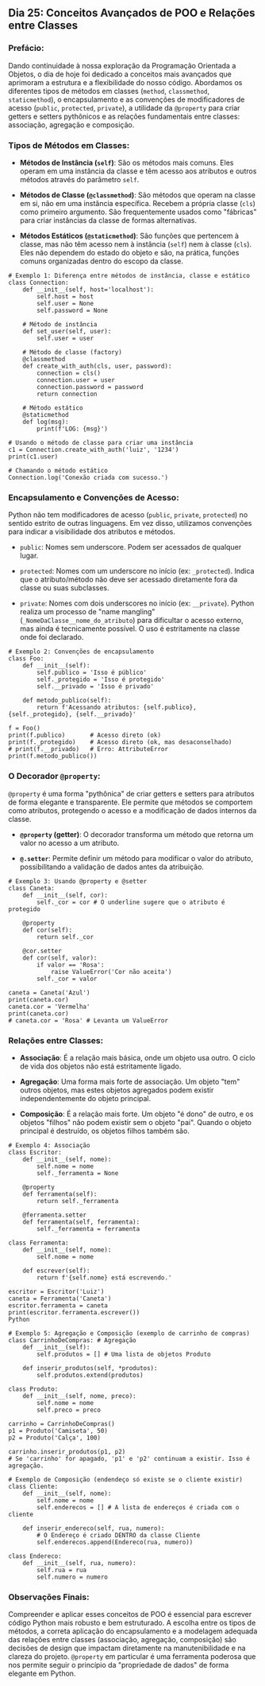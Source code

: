 ## Dia 25: Conceitos Avançados de POO e Relações entre Classes

### Prefácio:

Dando continuidade à nossa exploração da Programação Orientada a Objetos, o dia de hoje foi dedicado a conceitos mais avançados que aprimoram a estrutura e a flexibilidade do nosso código. Abordamos os diferentes tipos de métodos em classes (``method``, ``classmethod``, ``staticmethod``), o encapsulamento e as convenções de modificadores de acesso (``public``, ``protected``, ``private``), a utilidade da ``@property`` para criar getters e setters pythônicos e as relações fundamentais entre classes: associação, agregação e composição.

### Tipos de Métodos em Classes:

- **Métodos de Instância (``self``)**: São os métodos mais comuns. Eles operam em uma instância da classe e têm acesso aos atributos e outros métodos através do parâmetro ``self``.

- **Métodos de Classe (``@classmethod``)**: São métodos que operam na classe em si, não em uma instância específica. Recebem a própria classe (``cls``) como primeiro argumento. São frequentemente usados como "fábricas" para criar instâncias da classe de formas alternativas.

- **Métodos Estáticos (``@staticmethod``)**: São funções que pertencem à classe, mas não têm acesso nem à instância (``self``) nem à classe (``cls``). Eles não dependem do estado do objeto e são, na prática, funções comuns organizadas dentro do escopo da classe.

````
# Exemplo 1: Diferença entre métodos de instância, classe e estático
class Connection:
    def __init__(self, host='localhost'):
        self.host = host
        self.user = None
        self.password = None
    
    # Método de instância
    def set_user(self, user):
        self.user = user

    # Método de classe (factory)
    @classmethod
    def create_with_auth(cls, user, password):
        connection = cls()
        connection.user = user
        connection.password = password
        return connection
    
    # Método estático
    @staticmethod
    def log(msg):
        print(f'LOG: {msg}')

# Usando o método de classe para criar uma instância
c1 = Connection.create_with_auth('luiz', '1234')
print(c1.user)

# Chamando o método estático
Connection.log('Conexão criada com sucesso.')
````

### Encapsulamento e Convenções de Acesso:

Python não tem modificadores de acesso (``public``, ``private``, ``protected``) no sentido estrito de outras linguagens. Em vez disso, utilizamos convenções para indicar a visibilidade dos atributos e métodos.

- ``public``: Nomes sem underscore. Podem ser acessados de qualquer lugar.

- ``protected``: Nomes com um underscore no início (ex: ``_protected``). Indica que o atributo/método não deve ser acessado diretamente fora da classe ou suas subclasses.

- ``private``: Nomes com dois underscores no início (ex: ``__private``). Python realiza um processo de "name mangling" (``_NomeDaClasse__nome_do_atributo``) para dificultar o acesso externo, mas ainda é tecnicamente possível. O uso é estritamente na classe onde foi declarado.

````
# Exemplo 2: Convenções de encapsulamento
class Foo:
    def __init__(self):
        self.publico = 'Isso é público'
        self._protegido = 'Isso é protegido'
        self.__privado = 'Isso é privado'

    def metodo_publico(self):
        return f'Acessando atributos: {self.publico}, {self._protegido}, {self.__privado}'
    
f = Foo()
print(f.publico)       # Acesso direto (ok)
print(f._protegido)    # Acesso direto (ok, mas desaconselhado)
# print(f.__privado)   # Erro: AttributeError
print(f.metodo_publico())
````

### O Decorador ``@property``:

``@property`` é uma forma "pythônica" de criar getters e setters para atributos de forma elegante e transparente. Ele permite que métodos se comportem como atributos, protegendo o acesso e a modificação de dados internos da classe.

- **``@property`` (getter)**: O decorador transforma um método que retorna um valor no acesso a um atributo.

- **``@.setter``**: Permite definir um método para modificar o valor do atributo, possibilitando a validação de dados antes da atribuição.

````
# Exemplo 3: Usando @property e @setter
class Caneta:
    def __init__(self, cor):
        self._cor = cor # O underline sugere que o atributo é protegido

    @property
    def cor(self):
        return self._cor

    @cor.setter
    def cor(self, valor):
        if valor == 'Rosa':
            raise ValueError('Cor não aceita')
        self._cor = valor

caneta = Caneta('Azul')
print(caneta.cor)
caneta.cor = 'Vermelha'
print(caneta.cor)
# caneta.cor = 'Rosa' # Levanta um ValueError
````

### Relações entre Classes:

- **Associação**: É a relação mais básica, onde um objeto usa outro. O ciclo de vida dos objetos não está estritamente ligado.

- **Agregação**: Uma forma mais forte de associação. Um objeto "tem" outros objetos, mas estes objetos agregados podem existir independentemente do objeto principal.

- **Composição**: É a relação mais forte. Um objeto "é dono" de outro, e os objetos "filhos" não podem existir sem o objeto "pai". Quando o objeto principal é destruído, os objetos filhos também são.

````
# Exemplo 4: Associação
class Escritor:
    def __init__(self, nome):
        self.nome = nome
        self._ferramenta = None

    @property
    def ferramenta(self):
        return self._ferramenta
    
    @ferramenta.setter
    def ferramenta(self, ferramenta):
        self._ferramenta = ferramenta

class Ferramenta:
    def __init__(self, nome):
        self.nome = nome
    
    def escrever(self):
        return f'{self.nome} está escrevendo.'

escritor = Escritor('Luiz')
caneta = Ferramenta('Caneta')
escritor.ferramenta = caneta
print(escritor.ferramenta.escrever())
Python
````
````
# Exemplo 5: Agregação e Composição (exemplo de carrinho de compras)
class CarrinhoDeCompras: # Agregação
    def __init__(self):
        self.produtos = [] # Uma lista de objetos Produto

    def inserir_produtos(self, *produtos):
        self.produtos.extend(produtos)

class Produto:
    def __init__(self, nome, preco):
        self.nome = nome
        self.preco = preco

carrinho = CarrinhoDeCompras()
p1 = Produto('Camiseta', 50)
p2 = Produto('Calça', 100)

carrinho.inserir_produtos(p1, p2)
# Se 'carrinho' for apagado, 'p1' e 'p2' continuam a existir. Isso é agregação.

# Exemplo de Composição (endendeço só existe se o cliente existir)
class Cliente:
    def __init__(self, nome):
        self.nome = nome
        self.enderecos = [] # A lista de endereços é criada com o cliente

    def inserir_endereco(self, rua, numero):
        # O Endereço é criado DENTRO da classe Cliente
        self.enderecos.append(Endereco(rua, numero))

class Endereco:
    def __init__(self, rua, numero):
        self.rua = rua
        self.numero = numero
````

### Observações Finais:

Compreender e aplicar esses conceitos de POO é essencial para escrever código Python mais robusto e bem estruturado. A escolha entre os tipos de métodos, a correta aplicação do encapsulamento e a modelagem adequada das relações entre classes (associação, agregação, composição) são decisões de design que impactam diretamente na manutenibilidade e na clareza do projeto. ``@property`` em particular é uma ferramenta poderosa que nos permite seguir o princípio da "propriedade de dados" de forma elegante em Python.